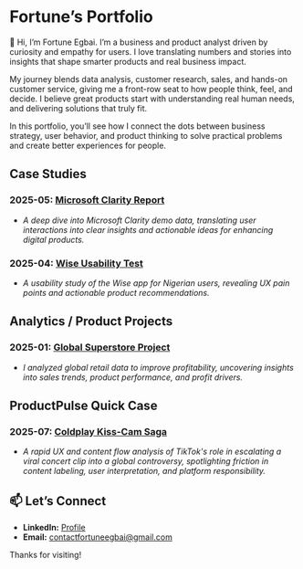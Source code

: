 # Fortune’s Portfolio

👋 Hi, I’m Fortune  Egbai. I’m a business and product analyst driven by curiosity and empathy for users. I love translating numbers and stories into insights that shape smarter products and real business impact.

My journey blends data analysis, customer research, sales, and hands-on customer service, giving me a front-row seat to how people think, feel, and decide. I believe great products start with understanding real human needs, and delivering solutions that truly fit.

In this portfolio, you’ll see how I connect the dots between business strategy, user behavior, and product thinking to solve practical problems and create better experiences for people.


## Case Studies

### 2025-05: [Microsoft Clarity Report](https://github.com/fortunegbai/Microsoft_Clarity_Report)
 - *A deep dive into Microsoft Clarity demo data, translating user interactions into clear insights and actionable ideas for enhancing digital products.* 

### 2025-04: [Wise Usability Test](https://github.com/fortunegbai/Wise-Usability-Test)  
 - *A usability study of the Wise app for Nigerian users, revealing UX pain points and actionable product recommendations.*


## Analytics / Product Projects
### 2025-01: [Global Superstore Project](https://github.com/fortunegbai/Global_Superstore)  
 - *I analyzed global retail data to improve profitability, uncovering insights into sales trends, product performance, and profit drivers.*

## ProductPulse Quick Case
### 2025-07: [Coldplay Kiss-Cam Saga](https://github.com/fortunegbai/ColdPlay_KissCam_Incident)  
- *A rapid UX and content flow analysis of TikTok's role in escalating a viral concert clip into a global controversy, spotlighting friction in content labeling, user interpretation, and platform responsibility.*


## 📫 Let’s Connect
- **LinkedIn:** [Profile](https://www.linkedin.com/in/fortuneegbai)
- **Email:** [contactfortuneegbai@gmail.com](mailto:contactfortuneegbai@gmail.com)


Thanks for visiting!
